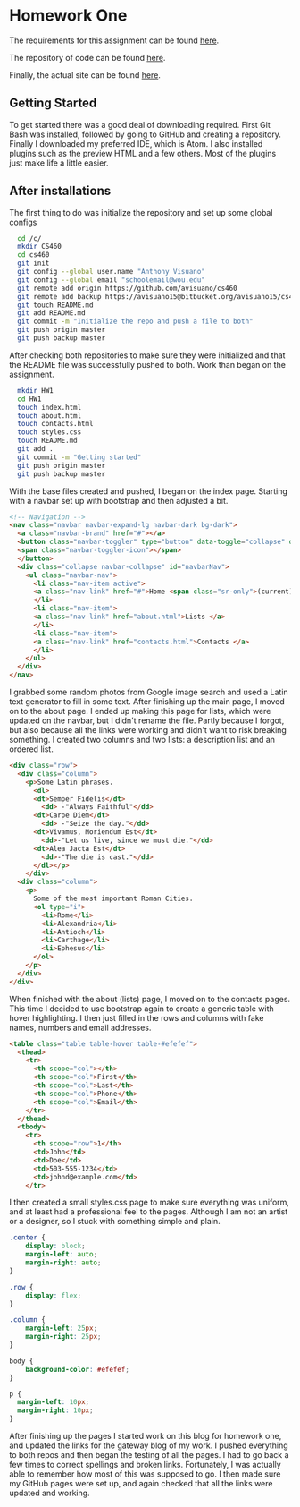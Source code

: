 
# Homework One

The requirements for this assignment can be found [here](http://www.wou.edu/~morses/classes/cs46x/assignments/HW1.html).

The repository of code can be found [here](https://github.com/avisuano/CS460/tree/master/HW1).

Finally, the actual site can be found [here](https://avisuano.github.io/CS460/HW1/main.html).

## Getting Started

To get started there was a good deal of downloading required. First Git Bash was installed, followed by going to GitHub and creating a repository. Finally I downloaded my preferred IDE, which is Atom. I also installed plugins such as the preview HTML and a few others. Most of the plugins just make life a little easier.

## After installations

The first thing to do was initialize the repository and set up some global configs
```bash
  cd /c/
  mkdir CS460
  cd cs460
  git init
  git config --global user.name "Anthony Visuano"
  git config --global email "schoolemail@wou.edu"
  git remote add origin https://github.com/avisuano/cs460
  git remote add backup https://avisuano15@bitbucket.org/avisuano15/cs460.git
  git touch README.md
  git add README.md
  git commit -m "Initialize the repo and push a file to both"
  git push origin master
  git push backup master
```

After checking both repositories to make sure they were initialized and that the README file was successfully pushed to both. Work than began on the assignment.

```bash
  mkdir HW1
  cd HW1
  touch index.html
  touch about.html
  touch contacts.html
  touch styles.css
  touch README.md
  git add .
  git commit -m "Getting started"
  git push origin master
  git push backup master
```

With the base files created and pushed, I began on the index page. Starting with a navbar set up with bootstrap and then adjusted a bit.

```html
<!-- Navigation -->
<nav class="navbar navbar-expand-lg navbar-dark bg-dark">
  <a class="navbar-brand" href="#"></a>
  <button class="navbar-toggler" type="button" data-toggle="collapse" data-target="#navbarNav" aria-controls="navbarNav" aria-expanded="false" aria-label="Toggle navigation">
  <span class="navbar-toggler-icon"></span>
  </button>
  <div class="collapse navbar-collapse" id="navbarNav">
    <ul class="navbar-nav">
      <li class="nav-item active">
      <a class="nav-link" href="#">Home <span class="sr-only">(current)</span></a>
      </li>
      <li class="nav-item">
      <a class="nav-link" href="about.html">Lists </a>
      </li>
      <li class="nav-item">
      <a class="nav-link" href="contacts.html">Contacts </a>
      </li>
    </ul>
  </div>
</nav>
```

I grabbed some random photos from Google image search and used a Latin text generator to fill in some text. After finishing up the main page, I moved on to the about page. I ended up making this page for lists, which were updated on the navbar, but I didn't rename the file. Partly because I forgot, but also because all the links were working and didn't want to risk breaking something.
I created two columns and two lists: a description list and an ordered list.

```html
<div class="row">
  <div class="column">
    <p>Some Latin phrases.
      <dl>
      <dt>Semper Fidelis</dt>
        <dd> -"Always Faithful"</dd>
      <dt>Carpe Diem</dt>
        <dd> -"Seize the day."</dd>
      <dt>Vivamus, Moriendum Est</dt>
        <dd>-"Let us live, since we must die."</dd>
      <dt>Alea Jacta Est</dt>
        <dd>-"The die is cast."</dd>
      </dl></p>
    </div>
  <div class="column">
    <p>
      Some of the most important Roman Cities.
      <ol type="i">
        <li>Rome</li>
        <li>Alexandria</li>
        <li>Antioch</li>
        <li>Carthage</li>
        <li>Ephesus</li>
      </ol>
    </p>
  </div>
</div>
```

When finished with the about (lists) page, I moved on to the contacts pages. This time I decided to use bootstrap again to create a generic table with hover highlighting. I then just filled in the rows and columns with fake names, numbers and email addresses.

```html
<table class="table table-hover table-#efefef">
  <thead>
    <tr>
      <th scope="col"></th>
      <th scope="col">First</th>
      <th scope="col">Last</th>
      <th scope="col">Phone</th>
      <th scope="col">Email</th>
    </tr>
  </thead>
  <tbody>
    <tr>
      <th scope="row">1</th>
      <td>John</td>
      <td>Doe</td>
      <td>503-555-1234</td>
      <td>johnd@example.com</td>
    </tr>
```

I then created a small styles.css page to make sure everything was uniform, and at least had a professional feel to the pages. Although I am not an artist or a designer, so I stuck with something simple and plain.

```css
.center {
    display: block;
    margin-left: auto;
    margin-right: auto;
}

.row {
    display: flex;
}

.column {
    margin-left: 25px;
    margin-right: 25px;
}

body {
    background-color: #efefef;
}

p {
  margin-left: 10px;
  margin-right: 10px;
}
```

After finishing up the pages I started work on this blog for homework one, and updated the links for the gateway blog of my work. I pushed everything to both repos and then began the testing of all the pages. I had to go back a few times to correct spellings and broken links. Fortunately, I was actually able to remember how most of this was supposed to go. I then made sure my GitHub pages were set up, and again checked that all the links were updated and working.
